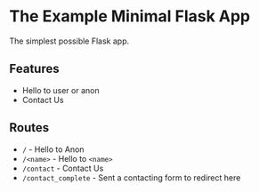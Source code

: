 # The Example Minimal Flask App

The simplest possible Flask app.

## Features

- Hello to user or anon
- Contact Us

## Routes

- `/` - Hello to Anon
- `/<name>` - Hello to `<name>`
- `/contact` - Contact Us
- `/contact_complete` - Sent a contacting form to redirect here 